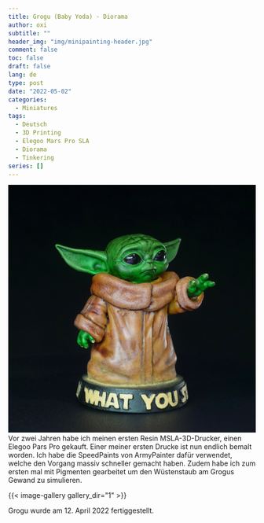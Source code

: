 ```yaml
---
title: Grogu (Baby Yoda) - Diorama
author: oxi
subtitle: ""
header_img: "img/minipainting-header.jpg"
comment: false
toc: false
draft: false
lang: de
type: post
date: "2022-05-02"
categories:
  - Miniatures
tags:
  - Deutsch
  - 3D Printing
  - Elegoo Mars Pro SLA
  - Diorama
  - Tinkering
series: []
---
```

![Grogu](img/DSC00958_cut.jpg)
Vor zwei Jahren habe ich meinen ersten Resin MSLA-3D-Drucker, einen Elegoo Pars Pro gekauft. Einer meiner ersten Drucke ist nun endlich bemalt worden. Ich habe die SpeedPaints von ArmyPainter dafür verwendet, welche den Vorgang massiv schneller gemacht haben. Zudem habe ich zum ersten mal mit Pigmenten gearbeitet um den Wüstenstaub am Grogus Gewand zu simulieren.

{{< image-gallery gallery_dir="1" >}}

Grogu wurde am 12. April 2022 fertiggestellt.
